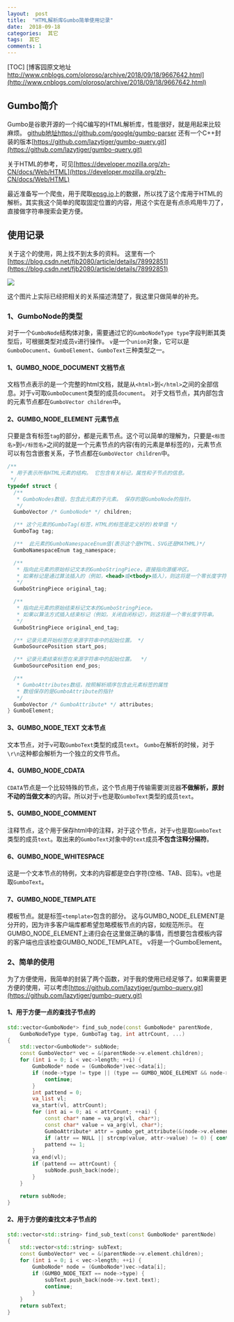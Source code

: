 ```yaml
---
layout:  post
title:  "HTML解析库Gumbo简单使用记录"
date:  2018-09-18
categories:  其它
tags:  其它
comments: 1
---
```

[TOC]
[博客园原文地址 http://www.cnblogs.com/oloroso/archive/2018/09/18/9667642.html](http://www.cnblogs.com/oloroso/archive/2018/09/18/9667642.html)



## Gumbo简介
Gumbo是谷歌开源的一个纯C编写的HTML解析库，性能很好，就是用起来比较麻烦。
[github地址https://github.com/google/gumbo-parser](https://github.com/google/gumbo-parser)
还有一个C++封装的版本[https://github.com/lazytiger/gumbo-query.git](https://github.com/lazytiger/gumbo-query.git)

关于HTML的参考，可见[https://developer.mozilla.org/zh-CN/docs/Web/HTML](https://developer.mozilla.org/zh-CN/docs/Web/HTML)

最近准备写一个爬虫，用于爬取[epsg.io](http://epsg.io)上的数据，所以找了这个库用于HTML的解析。其实我这个简单的爬取固定位置的内容，用这个实在是有点杀鸡用牛刀了，直接做字符串搜索会更方便。

## 使用记录
关于这个的使用，网上找不到太多的资料。
这里有一个[https://blog.csdn.net/fjb2080/article/details/78992851](https://blog.csdn.net/fjb2080/article/details/78992851)

![](https://img2018.cnblogs.com/blog/693958/201809/693958-20180918101341410-512644719.png)

这个图片上实际已经把相关的关系描述清楚了，我这里只做简单的补充。


### 1、GumboNode的类型
对于一个`GumboNode`结构体对象，需要通过它的`GumboNodeType type`字段判断其类型后，可根据类型对成员`v`进行操作。
`v`是一个`union`对象，它可以是`GumboDocument`、`GumboElement`、`GumboText`三种类型之一。


#### 1、GUMBO_NODE_DOCUMENT 文档节点
文档节点表示的是一个完整的html文档，就是从`<html>`到`</html>`之间的全部信息。对于`v`可取`GumboDocument`类型的成员`document`。
对于文档节点，其内部包含的元素节点都在`GumboVector children`中。

#### 2、GUMBO_NODE_ELEMENT 元素节点
只要是含有标签`tag`的部分，都是元素节点。这个可以简单的理解为，只要是`<标签名>`到`</标签名>`之间的就是一个元素节点的内容(有的元素是单标签的)，元素节点可以有包含嵌套关系，子节点都在`GumboVector children`中。
```c
/**
 * 用于表示所有HTML元素的结构。 它包含有关标记，属性和子节点的信息。
 */
typedef struct {
  /**
   * GumboNodes数组，包含此元素的子元素。 保存的是GumboNode的指针。
   */
  GumboVector /* GumboNode* */ children;

  /** 这个元素的GumboTag(标签，HTML的标签是定义好的)枚举值 */
  GumboTag tag;

  /**  此元素的GumboNamespaceEnum值(表示这个是HTML、SVG还是MATHML)*/
  GumboNamespaceEnum tag_namespace;

  /**
   * 指向此元素的原始标记文本的GumboStringPiece，直接指向源缓冲区。
   * 如果标记是通过算法插入的（例如，<head>或<tbody>插入），则这将是一个零长度字符串。
   */
  GumboStringPiece original_tag;

  /**
   * 指向此元素的原始结束标记文本的GumboStringPiece。
   * 如果以算法方式插入结束标记（例如，关闭自闭标记），则这将是一个零长度字符串。
   */
  GumboStringPiece original_end_tag;

  /** 记录元素开始标签在来源字符串中的起始位置。 */
  GumboSourcePosition start_pos;

  /** 记录元素结束标签在来源字符串中的起始位置。  */
  GumboSourcePosition end_pos;

  /**
   * GumboAttributes数组，按照解析顺序包含此元素标签的属性
   * 数组保存的是GumboAttribute的指针
   */
  GumboVector /* GumboAttribute* */ attributes;
} GumboElement;
```

#### 3、GUMBO_NODE_TEXT 文本节点
文本节点，对于`v`可取`GumboText`类型的成员`text`。
`Gumbo`在解析的时候，对于`\r\n`这种都会解析为一个独立的文件节点。


#### 4、GUMBO_NODE_CDATA
`CDATA`节点是一个比较特殊的节点，这个节点用于传输需要浏览器**不做解析，原封不动的当做文本**的内容。所以对于`v`也是取`GumboText`类型的成员`text`。

#### 5、GUMBO_NODE_COMMENT
注释节点，这个用于保存html中的注释，对于这个节点，对于`v`也是取`GumboText`类型的成员`text`。取出来的`GumboText`对象中的`text`成员**不包含注释分隔符**。

#### 6、GUMBO_NODE_WHITESPACE
这是一个文本节点的特例，文本的内容都是空白字符(空格、TAB、回车)。`v`也是取`GumboText`。

#### 7、GUMBO_NODE_TEMPLATE
模板节点。就是标签`<template>`包含的部分。
这与GUMBO_NODE_ELEMENT是分开的，因为许多客户端库都希望忽略模板节点的内容，如规范所示。 在GUMBO_NODE_ELEMENT上递归会在这里做正确的事情，而想要包含模板内容的客户端也应该检查GUMBO_NODE_TEMPLATE。 v将是一个GumboElement。

### 2、简单的使用
为了方便使用，我简单的封装了两个函数，对于我的使用已经足够了。如果需要更方便的使用，可以考虑[https://github.com/lazytiger/gumbo-query.git](https://github.com/lazytiger/gumbo-query.git)

#### 1、用于方便一点的查找子节点的
```cpp
std::vector<GumboNode*> find_sub_node(const GumboNode* parentNode,
	GumboNodeType type, GumboTag tag, int attrCount, ...)
{
	std::vector<GumboNode*> subNode;
	const GumboVector* vec = &(parentNode->v.element.children);
	for (int i = 0; i < vec->length; ++i) {
		GumboNode* node = (GumboNode*)vec->data[i];
		if (node->type != type || (type == GUMBO_NODE_ELEMENT && node->v.element.tag != tag)) {
			continue;
		}
		int pattend = 0;
		va_list vl;
		va_start(vl, attrCount);
		for (int ai = 0; ai < attrCount; ++ai) {
			const char* name = va_arg(vl, char*);
			const char* value = va_arg(vl, char*);
			GumboAttribute* attr = gumbo_get_attribute(&(node->v.element.attributes), name);
			if (attr == NULL || strcmp(value, attr->value) != 0) { continue; }
			pattend += 1;
		}
		va_end(vl);
		if (pattend == attrCount) {
			subNode.push_back(node);
		}
	}

	return subNode;
}
```
#### 2、用于方便的查找文本子节点的
```cpp
std::vector<std::string> find_sub_text(const GumboNode* parentNode)
{
	std::vector<std::string> subText;
	const GumboVector* vec = &(parentNode->v.element.children);
	for (int i = 0; i < vec->length; ++i) {
		GumboNode* node = (GumboNode*)vec->data[i];
		if (GUMBO_NODE_TEXT == node->type) {
			subText.push_back(node->v.text.text);
			continue;
		}
	}
	return subText;
}
```